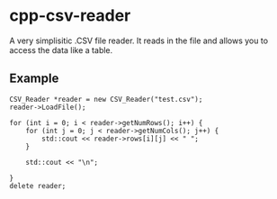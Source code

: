 # cpp-csv-reader
A very simplisitic .CSV file reader. It reads in the file and allows you to access the data like a table.

## Example

    CSV_Reader *reader = new CSV_Reader("test.csv");
    reader->LoadFile();

    for (int i = 0; i < reader->getNumRows(); i++) {
        for (int j = 0; j < reader->getNumCols(); j++) {
            std::cout << reader->rows[i][j] << " ";
        }

        std::cout << "\n";

    }
    delete reader;
